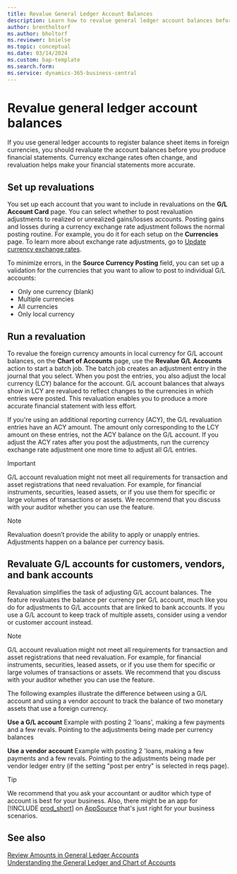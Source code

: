 ```yaml
---
title: Revalue General Ledger Account Balances 
description: Learn how to revalue general ledger account balances before you produce your financial statements.
author: brentholtorf
ms.author: bholtorf
ms.reviewer: bnielse
ms.topic: conceptual
ms.date: 03/14/2024
ms.custom: bap-template
ms.search.form: 
ms.service: dynamics-365-business-central
---
```


# Revalue general ledger account balances

If you use general ledger accounts to register balance sheet items in foreign currencies, you should revaluate the account balances before you produce financial statements. Currency exchange rates often change, and revaluation helps make your financial statements more accurate.

## Set up revaluations

You set up each account that you want to include in revaluations on the **G/L Account Card** page. You can select whether to post revaluation adjustments to realized or unrealized gains/losses accounts. Posting gains and losses during a currency exchange rate adjustment follows the normal posting routine. For example, you do it for each setup on the **Currencies** page. To learn more about exchange rate adjustments, go to [Update currency exchange rates](finance-how-update-currencies.md).

To minimize errors, in the **Source Currency Posting** field, you can set up a validation for the currencies that you want to allow to post to individual G/L accounts:

* Only one currency (blank)
* Multiple currencies
* All currencies
* Only local currency

## Run a revaluation

To revalue the foreign currency amounts in local currency for G/L account balances, on the **Chart of Accounts** page, use the **Revalue G/L Accounts** action to start a batch job. The batch job creates an adjustment entry in the journal that you select. When you post the entries, you also adjust the local currency (LCY) balance for the account. G/L account balances that always show in LCY are revalued to reflect changes to the currencies in which entries were posted. This revaluation enables you to produce a more accurate financial statement with less effort.

If you're using an additional reporting currency (ACY), the G/L revaluation entries have an ACY amount. The amount only corresponding to the LCY amount on these entries, not the ACY balance on the G/L account. If you adjust the ACY rates after you post the adjustments, run the currency exchange rate adjustment one more time to adjust all G/L entries.

> [!IMPORTANT]
> G/L account revaluation might not meet all requirements for transaction and asset registrations that need revaluation. For example, for financial instruments, securities, leased assets, or if you use them for specific or large volumes of transactions or assets. We recommend that you discuss with your auditor whether you can use the feature.

> [!NOTE]
> Revaluation doesn’t provide the ability to apply or unapply entries. Adjustments happen on a balance per currency basis.

## Revaluate G/L accounts for customers, vendors, and bank accounts

Revaluation simplifies the task of adjusting G/L account balances. The feature revaluates the balance per currency per G/L account, much like you do for adjustments to G/L accounts that are linked to bank accounts. If you use a G/L account to keep track of multiple assets, consider using a vendor or customer account instead.

> [!NOTE]
> G/L account revaluation might not meet all requirements for transaction and asset registrations that need revaluation. For example, for financial instruments, securities, leased assets, or if you use them for specific or large volumes of transactions or assets. We recommend that you discuss with your auditor whether you can use the feature.

The following examples illustrate the difference between using a G/L account and using a vendor account to track the balance of two monetary assets that use a foreign currency.

**Use a G/L account**
Example with posting 2 'loans', making a few payments and a few revals. Pointing to the adjustments being made per currency balances

**Use a vendor account**
Example with posting 2 'loans, making a few payments and a few revals. Pointing to the adjustments being made per vendor ledger entry (if the setting "post per entry" is selected in reqs page).

> [!TIP]
> We recommend that you ask your accountant or auditor which type of account is best for your business. Also, there might be an app for [!INCLUDE [prod_short](includes/prod_short.md)] on [AppSource](https://appsource.microsoft.com/en-us/marketplace/apps?page=1&product=dynamics-365-business-central) that's just right for your business scenarios.

## See also

[Review Amounts in General Ledger Accounts](finance-review-accounts.md)  
[Understanding the General Ledger and Chart of Accounts](finance-general-ledger.md)  
